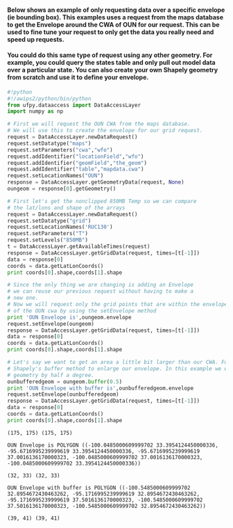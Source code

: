 #### Below shows an example of only requesting data over a specific envelope (ie bounding box). This examples uses a request from the maps database to get the Envelope around the CWA of OUN for our request. This can be used to fine tune your request to only get the data you really need and speed up requests.

#### You could do this same type of request using any other geometry. For example, you could query the states table and only pull out model data over a particular state. You can also create your own Shapely geometry from scratch and use it to define your envelope.

```python
#!python
#!/awips2/python/bin/python
from ufpy.dataaccess import DataAccessLayer
import numpy as np

# First we will request the OUN CWA from the maps database.
# We will use this to create the envelope for our grid request.
request = DataAccessLayer.newDataRequest()
request.setDatatype("maps")
request.setParameters("cwa","wfo")
request.addIdentifier("locationField","wfo")
request.addIdentifier("geomField","the_geom")
request.addIdentifier("table","mapdata.cwa")
request.setLocationNames("OUN")
response = DataAccessLayer.getGeometryData(request, None)
oungeom = response[0].getGeometry()

# First let's get the nonclipped 850MB Temp so we can compare
# the lat/lons and shape of the arrays
request = DataAccessLayer.newDataRequest()
request.setDatatype("grid")
request.setLocationNames('RUC130')
request.setParameters("T")
request.setLevels("850MB")
t = DataAccessLayer.getAvailableTimes(request)
response = DataAccessLayer.getGridData(request, times=[t[-1]])
data = response[0]
coords = data.getLatLonCoords()
print coords[0].shape,coords[1].shape

# Since the only thing we are changing is adding an Envelope
# we can reuse our previous request without having to make a
# new one.
# Now we will request only the grid points that are within the envelope (bbox)
# of the OUN cwa by using the setEnvelope method
print 'OUN Envelope is',oungeom.envelope
request.setEnvelope(oungeom)
response = DataAccessLayer.getGridData(request, times=[t[-1]])
data = response[0]
coords = data.getLatLonCoords()
print coords[0].shape,coords[1].shape

# Let's say we want to get an area a little bit larger than our CWA. For this we can use
# Shapely's buffer method to enlarge our envelope. In this example we will buffer the OUN
# geometry by half a degree.
ounbufferedgeom = oungeom.buffer(0.5)
print 'OUN Envelope with buffer is',ounbufferedgeom.envelope
request.setEnvelope(ounbufferedgeom)
response = DataAccessLayer.getGridData(request, times=[t[-1]])
data = response[0]
coords = data.getLatLonCoords()
print coords[0].shape,coords[1].shape
```

```
(175, 175) (175, 175)
```

```
OUN Envelope is POLYGON ((-100.0485000609999702 33.3954124450000336, -95.6716995239999619 33.3954124450000336, -95.6716995239999619 37.0016136170000323, -100.0485000609999702 37.0016136170000323, -100.0485000609999702 33.3954124450000336))
```

```
(32, 33) (32, 33)
```

```
OUN Envelope with buffer is POLYGON ((-100.5485000609999702 32.8954672430463262, -95.1716995239999619 32.8954672430463262, -95.1716995239999619 37.5016136170000323, -100.5485000609999702 37.5016136170000323, -100.5485000609999702 32.8954672430463262))
```

```
(39, 41) (39, 41)
```
